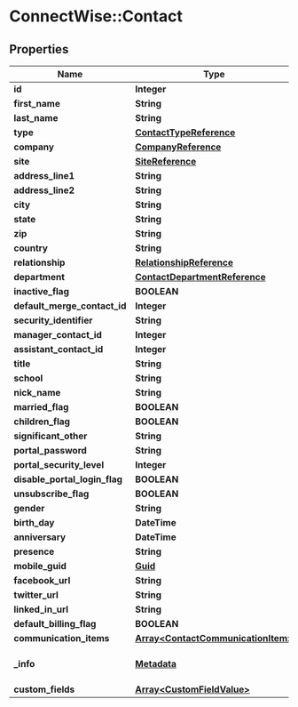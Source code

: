 # ConnectWise::Contact

## Properties
Name | Type | Description | Notes
------------ | ------------- | ------------- | -------------
**id** | **Integer** |  | [optional] 
**first_name** | **String** |  | 
**last_name** | **String** |  | [optional] 
**type** | [**ContactTypeReference**](ContactTypeReference.md) |  | [optional] 
**company** | [**CompanyReference**](CompanyReference.md) |  | [optional] 
**site** | [**SiteReference**](SiteReference.md) |  | [optional] 
**address_line1** | **String** |  | [optional] 
**address_line2** | **String** |  | [optional] 
**city** | **String** |  | [optional] 
**state** | **String** |  | [optional] 
**zip** | **String** |  | [optional] 
**country** | **String** |  | [optional] 
**relationship** | [**RelationshipReference**](RelationshipReference.md) |  | [optional] 
**department** | [**ContactDepartmentReference**](ContactDepartmentReference.md) |  | [optional] 
**inactive_flag** | **BOOLEAN** |  | [optional] 
**default_merge_contact_id** | **Integer** |  | [optional] 
**security_identifier** | **String** |  | [optional] 
**manager_contact_id** | **Integer** |  | [optional] 
**assistant_contact_id** | **Integer** |  | [optional] 
**title** | **String** |  | [optional] 
**school** | **String** |  | [optional] 
**nick_name** | **String** |  | [optional] 
**married_flag** | **BOOLEAN** |  | [optional] 
**children_flag** | **BOOLEAN** |  | [optional] 
**significant_other** | **String** |  | [optional] 
**portal_password** | **String** |  | [optional] 
**portal_security_level** | **Integer** |  | [optional] 
**disable_portal_login_flag** | **BOOLEAN** |  | [optional] 
**unsubscribe_flag** | **BOOLEAN** |  | [optional] 
**gender** | **String** |  | [optional] 
**birth_day** | **DateTime** |  | [optional] 
**anniversary** | **DateTime** |  | [optional] 
**presence** | **String** |  | [optional] 
**mobile_guid** | [**Guid**](Guid.md) |  | [optional] 
**facebook_url** | **String** |  | [optional] 
**twitter_url** | **String** |  | [optional] 
**linked_in_url** | **String** |  | [optional] 
**default_billing_flag** | **BOOLEAN** |  | [optional] 
**communication_items** | [**Array&lt;ContactCommunicationItem&gt;**](ContactCommunicationItem.md) |  | [optional] 
**_info** | [**Metadata**](Metadata.md) | Metadata of the entity | [optional] 
**custom_fields** | [**Array&lt;CustomFieldValue&gt;**](CustomFieldValue.md) |  | [optional] 


